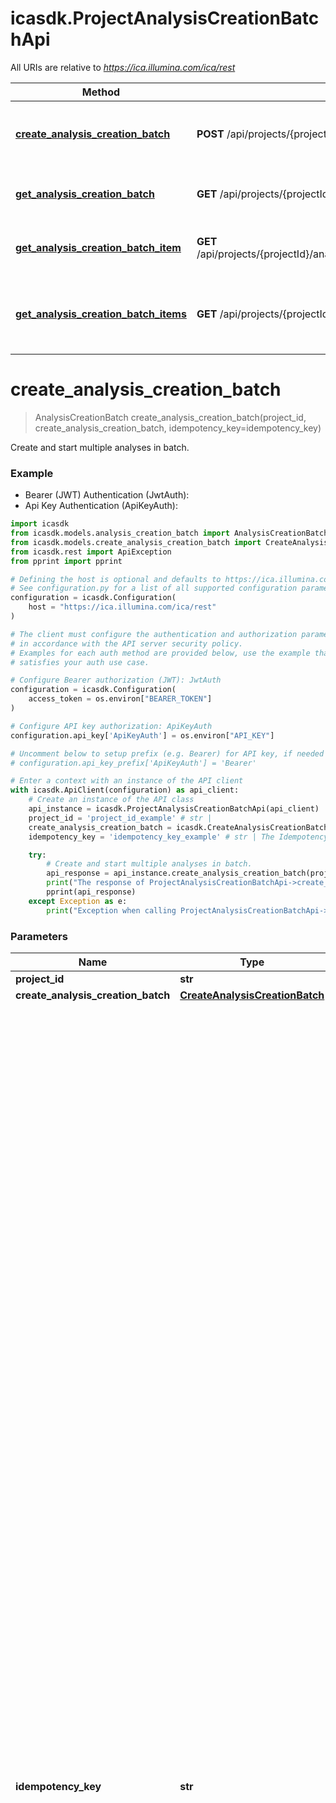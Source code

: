 # icasdk.ProjectAnalysisCreationBatchApi

All URIs are relative to *https://ica.illumina.com/ica/rest*

Method | HTTP request | Description
------------- | ------------- | -------------
[**create_analysis_creation_batch**](ProjectAnalysisCreationBatchApi.md#create_analysis_creation_batch) | **POST** /api/projects/{projectId}/analysisCreationBatch | Create and start multiple analyses in batch.
[**get_analysis_creation_batch**](ProjectAnalysisCreationBatchApi.md#get_analysis_creation_batch) | **GET** /api/projects/{projectId}/analysisCreationBatch/{batchId} | Retrieve a analysis creation batch.
[**get_analysis_creation_batch_item**](ProjectAnalysisCreationBatchApi.md#get_analysis_creation_batch_item) | **GET** /api/projects/{projectId}/analysisCreationBatch/{batchId}/items/{itemId} | Retrieve a analysis creation batch item.
[**get_analysis_creation_batch_items**](ProjectAnalysisCreationBatchApi.md#get_analysis_creation_batch_items) | **GET** /api/projects/{projectId}/analysisCreationBatch/{batchId}/items | Retrieve a list of analysis creation batch items.


# **create_analysis_creation_batch**
> AnalysisCreationBatch create_analysis_creation_batch(project_id, create_analysis_creation_batch, idempotency_key=idempotency_key)

Create and start multiple analyses in batch.

### Example

* Bearer (JWT) Authentication (JwtAuth):
* Api Key Authentication (ApiKeyAuth):

```python
import icasdk
from icasdk.models.analysis_creation_batch import AnalysisCreationBatch
from icasdk.models.create_analysis_creation_batch import CreateAnalysisCreationBatch
from icasdk.rest import ApiException
from pprint import pprint

# Defining the host is optional and defaults to https://ica.illumina.com/ica/rest
# See configuration.py for a list of all supported configuration parameters.
configuration = icasdk.Configuration(
    host = "https://ica.illumina.com/ica/rest"
)

# The client must configure the authentication and authorization parameters
# in accordance with the API server security policy.
# Examples for each auth method are provided below, use the example that
# satisfies your auth use case.

# Configure Bearer authorization (JWT): JwtAuth
configuration = icasdk.Configuration(
    access_token = os.environ["BEARER_TOKEN"]
)

# Configure API key authorization: ApiKeyAuth
configuration.api_key['ApiKeyAuth'] = os.environ["API_KEY"]

# Uncomment below to setup prefix (e.g. Bearer) for API key, if needed
# configuration.api_key_prefix['ApiKeyAuth'] = 'Bearer'

# Enter a context with an instance of the API client
with icasdk.ApiClient(configuration) as api_client:
    # Create an instance of the API class
    api_instance = icasdk.ProjectAnalysisCreationBatchApi(api_client)
    project_id = 'project_id_example' # str | 
    create_analysis_creation_batch = icasdk.CreateAnalysisCreationBatch() # CreateAnalysisCreationBatch | 
    idempotency_key = 'idempotency_key_example' # str | The Idempotency-Key header can be used to prevent duplicate requests and support retries. It is implemented according to the IETF spec, with one exception (see below). The header value is allowed to be max 255 characters long. If the header is supplied for a successful response (HTTP status code < 400) then the response  will be saved for 7 days for the specific API endpoint, header value and user reference. When the same user makes  a new request within 7 days to the same API endpoint with the same Idempotency-Key header value, following use cases can occur:<br /><ul><li>the request body is the same as the previous request and an answer is stored => the stored response is returned without executing the request again.</li><li>the request body is the same as the previous request and no answer is stored because the previous request has not finished => 409 error response, which indicates that the original call is still in progress.</li><li>the request body is not the same as the previous request => 422 error response, as this is not allowed.</li></ul>This means that each time when executing a new API request using the Idempotency-Key header, the request has to contain a new header value that hasn't been used (successfully) in the past 7 days for that specific API endpoint and by the specific user. For error responses (HTTP status code >= 400) we allow clients to retry the call. This is where we don't follow the IETF specification. (optional)

    try:
        # Create and start multiple analyses in batch.
        api_response = api_instance.create_analysis_creation_batch(project_id, create_analysis_creation_batch, idempotency_key=idempotency_key)
        print("The response of ProjectAnalysisCreationBatchApi->create_analysis_creation_batch:\n")
        pprint(api_response)
    except Exception as e:
        print("Exception when calling ProjectAnalysisCreationBatchApi->create_analysis_creation_batch: %s\n" % e)
```



### Parameters


Name | Type | Description  | Notes
------------- | ------------- | ------------- | -------------
 **project_id** | **str**|  | 
 **create_analysis_creation_batch** | [**CreateAnalysisCreationBatch**](CreateAnalysisCreationBatch.md)|  | 
 **idempotency_key** | **str**| The Idempotency-Key header can be used to prevent duplicate requests and support retries. It is implemented according to the IETF spec, with one exception (see below). The header value is allowed to be max 255 characters long. If the header is supplied for a successful response (HTTP status code &lt; 400) then the response  will be saved for 7 days for the specific API endpoint, header value and user reference. When the same user makes  a new request within 7 days to the same API endpoint with the same Idempotency-Key header value, following use cases can occur:&lt;br /&gt;&lt;ul&gt;&lt;li&gt;the request body is the same as the previous request and an answer is stored &#x3D;&gt; the stored response is returned without executing the request again.&lt;/li&gt;&lt;li&gt;the request body is the same as the previous request and no answer is stored because the previous request has not finished &#x3D;&gt; 409 error response, which indicates that the original call is still in progress.&lt;/li&gt;&lt;li&gt;the request body is not the same as the previous request &#x3D;&gt; 422 error response, as this is not allowed.&lt;/li&gt;&lt;/ul&gt;This means that each time when executing a new API request using the Idempotency-Key header, the request has to contain a new header value that hasn&#39;t been used (successfully) in the past 7 days for that specific API endpoint and by the specific user. For error responses (HTTP status code &gt;&#x3D; 400) we allow clients to retry the call. This is where we don&#39;t follow the IETF specification. | [optional] 

### Return type

[**AnalysisCreationBatch**](AnalysisCreationBatch.md)

### Authorization

[JwtAuth](../README.md#JwtAuth), [ApiKeyAuth](../README.md#ApiKeyAuth)

### HTTP request headers

 - **Content-Type**: application/vnd.illumina.v3+json
 - **Accept**: application/problem+json, application/vnd.illumina.v3+json

### HTTP response details

| Status code | Description | Response headers |
|-------------|-------------|------------------|
**201** | The analyses are scheduled for creation. |  -  |
**0** | A problem occurred. |  -  |

[[Back to top]](#) [[Back to API list]](../README.md#documentation-for-api-endpoints) [[Back to Model list]](../README.md#documentation-for-models) [[Back to README]](../README.md)

# **get_analysis_creation_batch**
> AnalysisCreationBatch get_analysis_creation_batch(project_id, batch_id)

Retrieve a analysis creation batch.

### Example

* Bearer (JWT) Authentication (JwtAuth):
* Api Key Authentication (ApiKeyAuth):

```python
import icasdk
from icasdk.models.analysis_creation_batch import AnalysisCreationBatch
from icasdk.rest import ApiException
from pprint import pprint

# Defining the host is optional and defaults to https://ica.illumina.com/ica/rest
# See configuration.py for a list of all supported configuration parameters.
configuration = icasdk.Configuration(
    host = "https://ica.illumina.com/ica/rest"
)

# The client must configure the authentication and authorization parameters
# in accordance with the API server security policy.
# Examples for each auth method are provided below, use the example that
# satisfies your auth use case.

# Configure Bearer authorization (JWT): JwtAuth
configuration = icasdk.Configuration(
    access_token = os.environ["BEARER_TOKEN"]
)

# Configure API key authorization: ApiKeyAuth
configuration.api_key['ApiKeyAuth'] = os.environ["API_KEY"]

# Uncomment below to setup prefix (e.g. Bearer) for API key, if needed
# configuration.api_key_prefix['ApiKeyAuth'] = 'Bearer'

# Enter a context with an instance of the API client
with icasdk.ApiClient(configuration) as api_client:
    # Create an instance of the API class
    api_instance = icasdk.ProjectAnalysisCreationBatchApi(api_client)
    project_id = 'project_id_example' # str | 
    batch_id = 'batch_id_example' # str | The ID of the analysis creation batch

    try:
        # Retrieve a analysis creation batch.
        api_response = api_instance.get_analysis_creation_batch(project_id, batch_id)
        print("The response of ProjectAnalysisCreationBatchApi->get_analysis_creation_batch:\n")
        pprint(api_response)
    except Exception as e:
        print("Exception when calling ProjectAnalysisCreationBatchApi->get_analysis_creation_batch: %s\n" % e)
```



### Parameters


Name | Type | Description  | Notes
------------- | ------------- | ------------- | -------------
 **project_id** | **str**|  | 
 **batch_id** | **str**| The ID of the analysis creation batch | 

### Return type

[**AnalysisCreationBatch**](AnalysisCreationBatch.md)

### Authorization

[JwtAuth](../README.md#JwtAuth), [ApiKeyAuth](../README.md#ApiKeyAuth)

### HTTP request headers

 - **Content-Type**: Not defined
 - **Accept**: application/problem+json, application/vnd.illumina.v3+json

### HTTP response details

| Status code | Description | Response headers |
|-------------|-------------|------------------|
**200** | The analysis creation batch is successfully retrieved. |  -  |
**0** | A problem occurred. |  -  |

[[Back to top]](#) [[Back to API list]](../README.md#documentation-for-api-endpoints) [[Back to Model list]](../README.md#documentation-for-models) [[Back to README]](../README.md)

# **get_analysis_creation_batch_item**
> AnalysisCreationBatchItemV4 get_analysis_creation_batch_item(project_id, batch_id, item_id)

Retrieve a analysis creation batch item.

# Changelog
For this endpoint multiple versions exist. Note that the values for request headers 'Content-Type' and 'Accept' must contain a matching version.

## [V3]
Initial version
## [V4]
Field 'createdAnalysis' changes:
 * Field type 'status' changed from enum to String. New statuses have been added: ['QUEUED', 'INITIALIZING', 'PREPARING_INPUTS', 'GENERATING_OUTPUTS', 'ABORTING'].
 * Field analysisPriority changed from enum to String.
 * The owner and tenant are now represented by Identifier objects.


### Example

* Bearer (JWT) Authentication (JwtAuth):
* Api Key Authentication (ApiKeyAuth):

```python
import icasdk
from icasdk.models.analysis_creation_batch_item_v4 import AnalysisCreationBatchItemV4
from icasdk.rest import ApiException
from pprint import pprint

# Defining the host is optional and defaults to https://ica.illumina.com/ica/rest
# See configuration.py for a list of all supported configuration parameters.
configuration = icasdk.Configuration(
    host = "https://ica.illumina.com/ica/rest"
)

# The client must configure the authentication and authorization parameters
# in accordance with the API server security policy.
# Examples for each auth method are provided below, use the example that
# satisfies your auth use case.

# Configure Bearer authorization (JWT): JwtAuth
configuration = icasdk.Configuration(
    access_token = os.environ["BEARER_TOKEN"]
)

# Configure API key authorization: ApiKeyAuth
configuration.api_key['ApiKeyAuth'] = os.environ["API_KEY"]

# Uncomment below to setup prefix (e.g. Bearer) for API key, if needed
# configuration.api_key_prefix['ApiKeyAuth'] = 'Bearer'

# Enter a context with an instance of the API client
with icasdk.ApiClient(configuration) as api_client:
    # Create an instance of the API class
    api_instance = icasdk.ProjectAnalysisCreationBatchApi(api_client)
    project_id = 'project_id_example' # str | 
    batch_id = 'batch_id_example' # str | The ID of the analysis creation batch
    item_id = 'item_id_example' # str | The ID of the analysis creation batch item

    try:
        # Retrieve a analysis creation batch item.
        api_response = api_instance.get_analysis_creation_batch_item(project_id, batch_id, item_id)
        print("The response of ProjectAnalysisCreationBatchApi->get_analysis_creation_batch_item:\n")
        pprint(api_response)
    except Exception as e:
        print("Exception when calling ProjectAnalysisCreationBatchApi->get_analysis_creation_batch_item: %s\n" % e)
```



### Parameters


Name | Type | Description  | Notes
------------- | ------------- | ------------- | -------------
 **project_id** | **str**|  | 
 **batch_id** | **str**| The ID of the analysis creation batch | 
 **item_id** | **str**| The ID of the analysis creation batch item | 

### Return type

[**AnalysisCreationBatchItemV4**](AnalysisCreationBatchItemV4.md)

### Authorization

[JwtAuth](../README.md#JwtAuth), [ApiKeyAuth](../README.md#ApiKeyAuth)

### HTTP request headers

 - **Content-Type**: Not defined
 - **Accept**: application/problem+json, application/vnd.illumina.v4+json, application/vnd.illumina.v3+json

### HTTP response details

| Status code | Description | Response headers |
|-------------|-------------|------------------|
**200** | The analysis creation batch item is successfully retrieved. |  -  |
**0** | A problem occurred. |  -  |

[[Back to top]](#) [[Back to API list]](../README.md#documentation-for-api-endpoints) [[Back to Model list]](../README.md#documentation-for-models) [[Back to README]](../README.md)

# **get_analysis_creation_batch_items**
> AnalysisCreationBatchItemPagedListV4 get_analysis_creation_batch_items(project_id, batch_id, status=status, page_offset=page_offset, page_token=page_token, page_size=page_size)

Retrieve a list of analysis creation batch items.

# Changelog
For this endpoint multiple versions exist. Note that the values for request headers 'Content-Type' and 'Accept' must contain a matching version.

## [V3]
 * Initial version
## [V4]
## Item field 'createdAnalysis' changes:
 * Field type 'status' changed from enum to String. New statuses have been added: ['QUEUED', 'INITIALIZING', 'PREPARING_INPUTS', 'GENERATING_OUTPUTS', 'ABORTING'].
 * Field analysisPriority changed from enum to String.
 * The owner and tenant are now represented by Identifier objects.


### Example

* Bearer (JWT) Authentication (JwtAuth):
* Api Key Authentication (ApiKeyAuth):

```python
import icasdk
from icasdk.models.analysis_creation_batch_item_paged_list_v4 import AnalysisCreationBatchItemPagedListV4
from icasdk.rest import ApiException
from pprint import pprint

# Defining the host is optional and defaults to https://ica.illumina.com/ica/rest
# See configuration.py for a list of all supported configuration parameters.
configuration = icasdk.Configuration(
    host = "https://ica.illumina.com/ica/rest"
)

# The client must configure the authentication and authorization parameters
# in accordance with the API server security policy.
# Examples for each auth method are provided below, use the example that
# satisfies your auth use case.

# Configure Bearer authorization (JWT): JwtAuth
configuration = icasdk.Configuration(
    access_token = os.environ["BEARER_TOKEN"]
)

# Configure API key authorization: ApiKeyAuth
configuration.api_key['ApiKeyAuth'] = os.environ["API_KEY"]

# Uncomment below to setup prefix (e.g. Bearer) for API key, if needed
# configuration.api_key_prefix['ApiKeyAuth'] = 'Bearer'

# Enter a context with an instance of the API client
with icasdk.ApiClient(configuration) as api_client:
    # Create an instance of the API class
    api_instance = icasdk.ProjectAnalysisCreationBatchApi(api_client)
    project_id = 'project_id_example' # str | 
    batch_id = 'batch_id_example' # str | The ID of the analysis creation batch
    status = ['status_example'] # List[str] | The statuses to filter on. (optional)
    page_offset = 'page_offset_example' # str | [only use with offset-based paging]<br>The amount of rows to skip in the result. Ideally this is a multiple of the size parameter. Offset-based pagination has a result limit of 200K rows and does not guarantee unique results across pages (optional)
    page_token = 'page_token_example' # str | [only use with cursor-based paging]<br>The cursor to get subsequent results. The value to use is returned in the result when using cursor-based pagination. Cursor-based pagination guarantees complete and unique results across all pages. (optional)
    page_size = 'page_size_example' # str | [can be used with both offset- and cursor-based paging]<br>The amount of rows to return. Use in combination with the offset (when using offset-based pagination) or cursor (when using cursor-based pagination) parameter to get subsequent results (optional)

    try:
        # Retrieve a list of analysis creation batch items.
        api_response = api_instance.get_analysis_creation_batch_items(project_id, batch_id, status=status, page_offset=page_offset, page_token=page_token, page_size=page_size)
        print("The response of ProjectAnalysisCreationBatchApi->get_analysis_creation_batch_items:\n")
        pprint(api_response)
    except Exception as e:
        print("Exception when calling ProjectAnalysisCreationBatchApi->get_analysis_creation_batch_items: %s\n" % e)
```



### Parameters


Name | Type | Description  | Notes
------------- | ------------- | ------------- | -------------
 **project_id** | **str**|  | 
 **batch_id** | **str**| The ID of the analysis creation batch | 
 **status** | [**List[str]**](str.md)| The statuses to filter on. | [optional] 
 **page_offset** | **str**| [only use with offset-based paging]&lt;br&gt;The amount of rows to skip in the result. Ideally this is a multiple of the size parameter. Offset-based pagination has a result limit of 200K rows and does not guarantee unique results across pages | [optional] 
 **page_token** | **str**| [only use with cursor-based paging]&lt;br&gt;The cursor to get subsequent results. The value to use is returned in the result when using cursor-based pagination. Cursor-based pagination guarantees complete and unique results across all pages. | [optional] 
 **page_size** | **str**| [can be used with both offset- and cursor-based paging]&lt;br&gt;The amount of rows to return. Use in combination with the offset (when using offset-based pagination) or cursor (when using cursor-based pagination) parameter to get subsequent results | [optional] 

### Return type

[**AnalysisCreationBatchItemPagedListV4**](AnalysisCreationBatchItemPagedListV4.md)

### Authorization

[JwtAuth](../README.md#JwtAuth), [ApiKeyAuth](../README.md#ApiKeyAuth)

### HTTP request headers

 - **Content-Type**: Not defined
 - **Accept**: application/problem+json, application/vnd.illumina.v4+json, application/vnd.illumina.v3+json

### HTTP response details

| Status code | Description | Response headers |
|-------------|-------------|------------------|
**200** | The list of analysis creation batch items is successfully retrieved. |  -  |
**0** | A problem occurred. |  -  |

[[Back to top]](#) [[Back to API list]](../README.md#documentation-for-api-endpoints) [[Back to Model list]](../README.md#documentation-for-models) [[Back to README]](../README.md)

